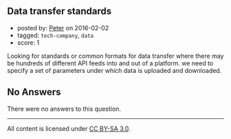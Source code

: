 ## Data transfer standards

- posted by: [Peter](https://stackexchange.com/users/7759306/peter) on 2016-02-02
- tagged: `tech-company`, `data`
- score: 1

Looking for standards or common formats for data transfer where there may be hundreds of different API feeds into and out of a platform. we need to specify a set of parameters under which data is uploaded and downloaded.


## No Answers

There were no answers to this question.


---

All content is licensed under [CC BY-SA 3.0](https://creativecommons.org/licenses/by-sa/3.0/).

